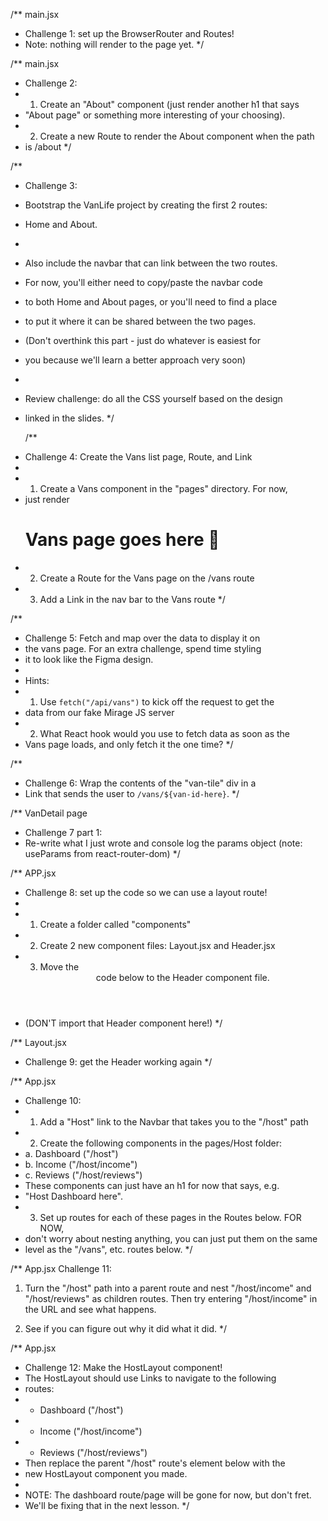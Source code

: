 /\*\* main.jsx

- Challenge 1: set up the BrowserRouter and Routes!
- Note: nothing will render to the page yet.
  \*/

/\*\* main.jsx

- Challenge 2:
- 1.  Create an "About" component (just render another h1 that says
- "About page" or something more interesting of your choosing).
- 2.  Create a new Route to render the About component when the path
- is /about
  \*/

/\*\*

- Challenge 3:
- Bootstrap the VanLife project by creating the first 2 routes:
- Home and About.
-
- Also include the navbar that can link between the two routes.
- For now, you'll either need to copy/paste the navbar code
- to both Home and About pages, or you'll need to find a place
- to put it where it can be shared between the two pages.
- (Don't overthink this part - just do whatever is easiest for
- you because we'll learn a better approach very soon)
-
- Review challenge: do all the CSS yourself based on the design
- linked in the slides.
  \*/

  /**
 * Challenge 4: Create the Vans list page, Route, and Link
 * 
 * 1. Create a Vans component in the "pages" directory. For now,
 *    just render <h1>Vans page goes here 🚐</h1>
 * 2. Create a Route for the Vans page on the /vans route
 * 3. Add a Link in the nav bar to the Vans route
 */

/**
 * Challenge 5: Fetch and map over the data to display it on
 * the vans page. For an extra challenge, spend time styling
 * it to look like the Figma design.
 * 
 * Hints:
 * 1. Use `fetch("/api/vans")` to kick off the request to get the
 *    data from our fake Mirage JS server
 * 2. What React hook would you use to fetch data as soon as the
 *    Vans page loads, and only fetch it the one time?
 */

 /**
 * Challenge 6: Wrap the contents of the "van-tile" div in a 
 * Link that sends the user to `/vans/${van-id-here}`.
 */

  /** VanDetail page
  * Challenge 7 
  part 1:
  * Re-write what I just wrote and console log the params object (note: useParams from react-router-dom)
  */

  /** APP.jsx
  * Challenge 8: set up the code so we can use a layout route!
  * 
  * 1. Create a folder called "components"
  * 2. Create 2 new component files: Layout.jsx and Header.jsx
  * 3. Move the <header> code below to the Header component file. 
  *    (DON'T import that Header component here!)
  */

  /** Layout.jsx
  * Challenge 9: get the Header working again
  */


/** App.jsx
 * Challenge 10:
 * 1. Add a "Host" link to the Navbar that takes you to the "/host" path
 * 2. Create the following components in the pages/Host folder:
 *    a. Dashboard ("/host")
 *    b. Income ("/host/income")
 *    c. Reviews ("/host/reviews")
 *    These components can just have an h1 for now that says, e.g.
 *    "Host Dashboard here".
 * 3. Set up routes for each of these pages in the Routes below. FOR NOW,
 *    don't worry about nesting anything, you can just put them on the same
 *    level as the "/vans", etc. routes below.
 */

/** App.jsx 
  Challenge 11: 
  1. Turn the "/host" path into a parent route and nest
  "/host/income" and "/host/reviews" as children routes.
  Then try entering "/host/income" in the URL and see what
  happens.
  
  2. See if you can figure out why it did what it did.
  */

  /** App.jsx
  * Challenge 12: Make the HostLayout component!
  * The HostLayout should use Links to navigate to the following
  * routes: 
  *    * Dashboard ("/host")
  *    * Income ("/host/income")
  *    * Reviews ("/host/reviews")
  * Then replace the parent "/host" route's element below with the
  * new HostLayout component you made.
  * 
  * NOTE: The dashboard route/page will be gone for now, but don't fret.
  * We'll be fixing that in the next lesson.
  */